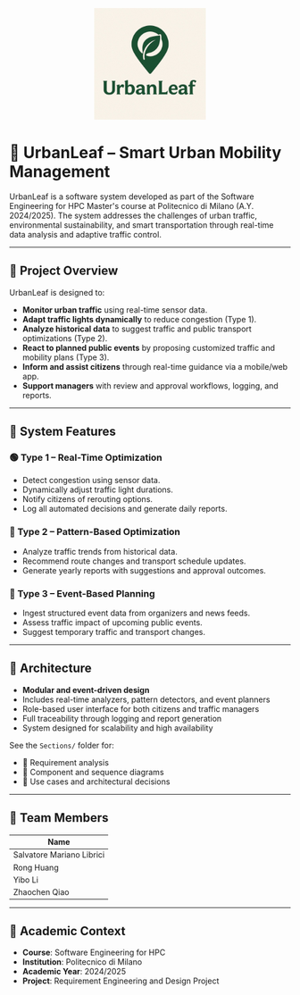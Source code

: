 <p align="center">
  <img src="https://raw.githubusercontent.com/MarianoAkaMery/SE4HPC_RD_project/main/Software%20Engineering%20for%20HPC%20-%20SustainCity/Images/UrbanLeaf.jpeg" alt="UrbanLeaf Logo" width="200"/>
</p>

# 🌿 UrbanLeaf – Smart Urban Mobility Management

UrbanLeaf is a software system developed as part of the Software Engineering for HPC Master's course at Politecnico di Milano (A.Y. 2024/2025). The system addresses the challenges of urban traffic, environmental sustainability, and smart transportation through real-time data analysis and adaptive traffic control.

---

## 📘 Project Overview

UrbanLeaf is designed to:

- **Monitor urban traffic** using real-time sensor data.
- **Adapt traffic lights dynamically** to reduce congestion (Type 1).
- **Analyze historical data** to suggest traffic and public transport optimizations (Type 2).
- **React to planned public events** by proposing customized traffic and mobility plans (Type 3).
- **Inform and assist citizens** through real-time guidance via a mobile/web app.
- **Support managers** with review and approval workflows, logging, and reports.

---

## 🚦 System Features

### 🟢 Type 1 – Real-Time Optimization
- Detect congestion using sensor data.
- Dynamically adjust traffic light durations.
- Notify citizens of rerouting options.
- Log all automated decisions and generate daily reports.

### 🔁 Type 2 – Pattern-Based Optimization
- Analyze traffic trends from historical data.
- Recommend route changes and transport schedule updates.
- Generate yearly reports with suggestions and approval outcomes.

### 📅 Type 3 – Event-Based Planning
- Ingest structured event data from organizers and news feeds.
- Assess traffic impact of upcoming public events.
- Suggest temporary traffic and transport changes.

---

## 🧩 Architecture

- **Modular and event-driven design**
- Includes real-time analyzers, pattern detectors, and event planners
- Role-based user interface for both citizens and traffic managers
- Full traceability through logging and report generation
- System designed for scalability and high availability

See the `Sections/` folder for:
- 📄 Requirement analysis
- 🧱 Component and sequence diagrams
- 🧪 Use cases and architectural decisions

---

## 👥 Team Members

| Name                   |
|------------------------|
| Salvatore Mariano Librici        |
| Rong Huang             | 
| Yibo Li                | 
| Zhaochen Qiao          | 

---

## 📅 Academic Context

- **Course**: Software Engineering for HPC
- **Institution**: Politecnico di Milano
- **Academic Year**: 2024/2025
- **Project**: Requirement Engineering and Design Project
